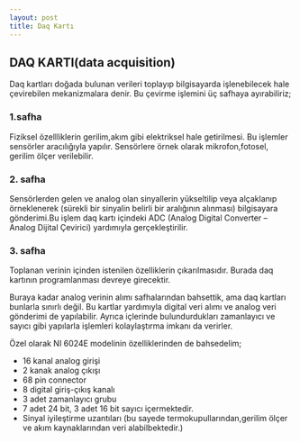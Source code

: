 ```yaml
---                                                                             
layout: post
title: Daq Kartı                                                      
---
```


DAQ KARTI(data acquisition) 
-----

Daq kartları doğada bulunan verileri toplayıp bilgisayarda işlenebilecek hale çevirebilen mekanizmalara denir. Bu çevirme işlemini üç safhaya ayırabiliriz;

### 1.safha


Fiziksel özellliklerin gerilim,akım gibi elektriksel hale getirilmesi. Bu işlemler sensörler aracılığıyla yapılır. Sensörlere örnek olarak mikrofon,fotosel, gerilim ölçer verilebilir.

### 2. safha


Sensörlerden gelen ve analog olan sinyallerin yükseltilip veya alçaklanıp örneklenerek (sürekli bir sinyalin belirli bir aralığının alınması) bilgisayara gönderimi.Bu işlem daq kartı içindeki ADC (Analog Digital Converter – Analog Dijital Çevirici) yardımıyla gerçekleştirilir.

### 3. safha

Toplanan verinin içinden istenilen özelliklerin çıkarılmasıdır. Burada daq kartının programlanması devreye girecektir.               

Buraya kadar analog verinin alımı safhalarından bahsettik, ama daq kartları bunlarla sınırlı değil. Bu kartlar yardımıyla digital veri alımı ve analog veri gönderimi de yapılabilir. Ayrıca içlerinde bulundurdukları zamanlayıcı ve sayıcı gibi yapılarla işlemleri kolaylaştırma imkanı da verirler.

Özel olarak NI 6024E modelinin özelliklerinden de bahsedelim;

*    16 kanal analog girişi
*    2 kanak analog çıkışı
*    68 pin connector
*    8 digital giriş-çıkış kanalı
*    3 adet zamanlayıcı grubu 
*    7 adet 24 bit, 3 adet 16 bit sayıcı içermektedir.
*    Sinyal iyileştirme uzantıları (bu sayede termokupullarından,gerilim ölçer ve akım kaynaklarından veri alabilbektedir.)

